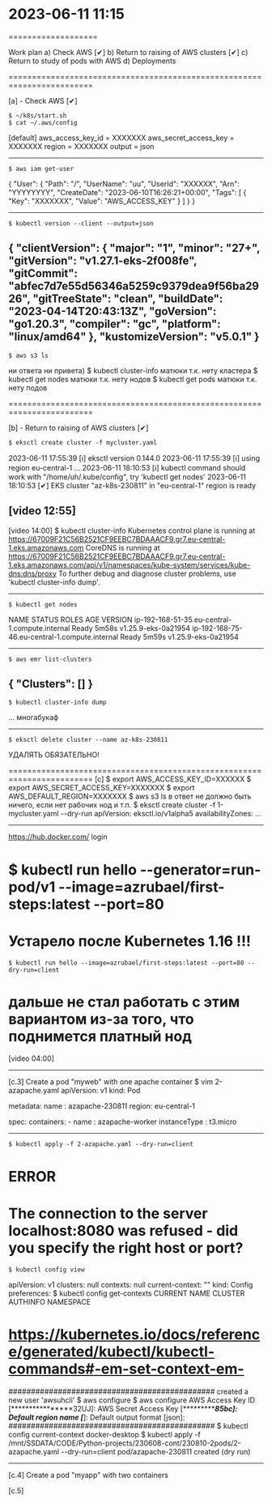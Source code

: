 # 2023-06-11  11:15
===================

Work plan
a) Check AWS    [✔]
b) Return to raising of AWS clusters    [✔]
c) Return to study of pods with AWS
d) Deployments


========================================================================

[a] - Check AWS    [✔]

    $ ~/k8s/start.sh
    $ cat ~/.aws/config
[default]
aws_access_key_id = XXXXXXX
aws_secret_access_key = XXXXXXX
region = XXXXXXX
output = json

-----------------------
    $ aws iam get-user
{
    "User": {
        "Path": "/",
        "UserName": "uu",
        "UserId": "XXXXXX",
        "Arn": "YYYYYYYY",
        "CreateDate": "2023-06-10T16:26:21+00:00",
        "Tags": [
            {
                "Key": "XXXXXXX",
                "Value": "AWS_ACCESS_KEY"
            }
        ]
    }
}

-----------------------
    $ kubectl version --client --output=json
{
  "clientVersion": {
    "major": "1",
    "minor": "27+",
    "gitVersion": "v1.27.1-eks-2f008fe",
    "gitCommit": "abfec7d7e55d56346a5259c9379dea9f56ba2926",
    "gitTreeState": "clean",
    "buildDate": "2023-04-14T20:43:13Z",
    "goVersion": "go1.20.3",
    "compiler": "gc",
    "platform": "linux/amd64"
  },
  "kustomizeVersion": "v5.0.1"
}
-----------------------
    $ aws s3 ls
ни ответа ни привета)
    $ kubectl cluster-info
матюки т.к. нету кластера
    $ kubectl get nodes
матюки т.к. нету нодов
    $ kubectl get pods
матюки т.к. нету подов

========================================================================

[b] - Return to raising of AWS clusters    [✔]

    $ eksctl create cluster -f mycluster.yaml
2023-06-11 17:55:39 [ℹ]  eksctl version 0.144.0
2023-06-11 17:55:39 [ℹ]  using region eu-central-1
...
2023-06-11 18:10:53 [ℹ]  kubectl command should work with "/home/uh/.kube/config", try 'kubectl get nodes'
2023-06-11 18:10:53 [✔]  EKS cluster "az-k8s-230811" in "eu-central-1" region is ready

[video 12:55]
-----------------------
[video 14:00]
    $ kubectl cluster-info
Kubernetes control plane is running at https://67009F21C56B2521CF9EEBC7BDAAACF9.gr7.eu-central-1.eks.amazonaws.com
CoreDNS is running at https://67009F21C56B2521CF9EEBC7BDAAACF9.gr7.eu-central-1.eks.amazonaws.com/api/v1/namespaces/kube-system/services/kube-dns:dns/proxy
To further debug and diagnose cluster problems, use 'kubectl cluster-info dump'.

-----------------------
    $ kubectl get nodes
NAME                                             STATUS   ROLES    AGE     VERSION
ip-192-168-51-35.eu-central-1.compute.internal   Ready    <none>   5m58s   v1.25.9-eks-0a21954
ip-192-168-75-46.eu-central-1.compute.internal   Ready    <none>   5m59s   v1.25.9-eks-0a21954

-----------------------
    $ aws emr list-clusters
{
    "Clusters": []
}
-----------------------
    $ kubectl cluster-info dump
...
многабукаф  

-----------------------
    $ eksctl delete cluster --name az-k8s-230811
УДАЛЯТЬ ОБЯЗАТЕЛЬНО!

========================================================================
[c]
    $ export AWS_ACCESS_KEY_ID=XXXXXX
    $ export AWS_SECRET_ACCESS_KEY=XXXXXXX
    $ export AWS_DEFAULT_REGION=XXXXXXX
    $ aws s3 ls
в ответ не должно быть ничего, если нет рабочих нод и т.п.
    $ eksctl create cluster -f 1-mycluster.yaml --dry-run
apiVersion: eksctl.io/v1alpha5
availabilityZones:
...

-----------------------
https://hub.docker.com/         login
#    $ kubectl run hello --generator=run-pod/v1 --image=azrubael/first-steps:latest --port=80
# Устарело после Kubernetes 1.16 !!!
    $ kubectl run hello --image=azrubael/first-steps:latest --port=80 --dry-run=client
# дальше не стал работать с этим вариантом из-за того, что поднимется платный нод
[video 04:00]
    
-----------------------

[c.3] Create a pod "myweb" with one apache container
    $ vim 2-azapache.yaml
apiVersion: v1
kind: Pod

metadata:
  name  : azapache-230811
  region: eu-central-1

spec:
  containers:
    - name             : azapache-worker
      instanceType     : t3.micro

-----------------------
    $ kubectl apply -f 2-azapache.yaml --dry-run=client
# ERROR
# The connection to the server localhost:8080 was refused - did you specify the right host or port?
    $ kubectl config view
apiVersion: v1
clusters: null
contexts: null
current-context: ""
kind: Config
preferences:
    $ kubectl config get-contexts
CURRENT   NAME   CLUSTER   AUTHINFO   NAMESPACE

# https://kubernetes.io/docs/reference/generated/kubectl/kubectl-commands#-em-set-context-em- 

##############################################
created a new user 'awsuhcli'
    $ aws configure
    $ aws configure
AWS Access Key ID [****************32UJ]: 
AWS Secret Access Key [****************85bc]: 
Default region name [*******]: 
Default output format [json]: 
##############################################
    $ kubectl config current-context
docker-desktop
    $ kubectl apply -f /mnt/SSDATA/CODE/Python-projects/230608-cont/230810-2pods/2-azapache.yaml --dry-run=client
pod/azapache-230811 created (dry run)


-----------------------
[c.4] Create a pod "myapp" with two containers


[c.5]